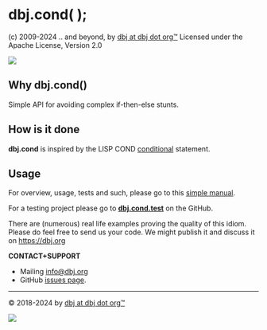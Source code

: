 ﻿
<h1>dbj.cond( );</h1>

(c) 2009-2024 .. and beyond, by [dbj at dbj dot org&trade;](https://dbj.org)
Licensed under the Apache License, Version 2.0 

![ ](https://dbj.org/wp-content/uploads/2015/12/cropped-dbj-icon-e1486129719897.jpg)

## Why dbj.cond()

Simple API for avoiding complex if-then-else stunts.

## How is it done

**dbj.cond** is inspired by the LISP COND 
<a href="https://en.wikipedia.org/wiki/Conditional_(computer_programming)" 
target="_blank">conditional</a> statement.

## Usage

For overview, usage, tests and such, please go to this [simple manual](man.md).

For a testing project please go to <a href="https://github.com/DBJDBJ/dbj.cond.test" target="_blank">**dbj.cond.test**</a> on the GitHub.

There are (numerous) real life examples proving the quality of this idiom. Please do feel free to send us your code. 
We might publish it and discuss it on https://dbj.org

**CONTACT+SUPPORT**  
 
- Mailing <a href="mailto:info@dbj.org" target="_blank">info@dbj.org</a>
- GitHub <a href="https://github.com/DBJDBJ/dbj.cond/issues" target="_blank">issues page</a>.

---
&copy; 2018-2024 by [dbj at dbj dot org&trade;](https://www.dbj.org)  

![ ](https://dbj.org/wp-content/uploads/2015/12/cropped-dbj-icon-e1486129719897.jpg)
